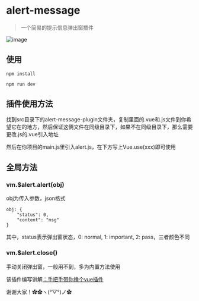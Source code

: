 # alert-message

> 一个简易的提示信息弹出窗插件

![image](https://raw.githubusercontent.com/Terencesun/blog/master/_img/%E6%95%88%E6%9E%9C.gif)

## 使用

```
npm install

npm run dev

```
## 插件使用方法

找到src目录下的alert-message-plugin文件夹，复制里面的.vue和.js文件到你希望它在的地方，然后保证这俩文件在同级目录下，如果不在同级目录下，那么需要更改.js的.vue引入地址

然后在你项目的main.js里引入alert.js，在下方写上Vue.use(xxx)即可使用

## 全局方法
### vm.$alert.alert(obj)
obj为传入参数，json格式


```
obj: {
    "status": 0,
    "content": "msg"
}
```


其中，status表示弹出窗状态，0: normal, 1: important, 2: pass，三者颜色不同

### vm.$alert.close()
手动关闭弹出窗，一般用不到，多为内置方法使用

该插件编写讲解[：手把手带你撸个vue插件](https://terencesun.github.io/blog/2018/02/14/%E6%89%8B%E6%8A%8A%E6%89%8B%E5%B8%A6%E4%BD%A0%E6%92%B8%E4%B8%AAvue%E6%8F%92%E4%BB%B6.html)

谢谢大家！✿✿ヽ(°▽°)ノ✿
